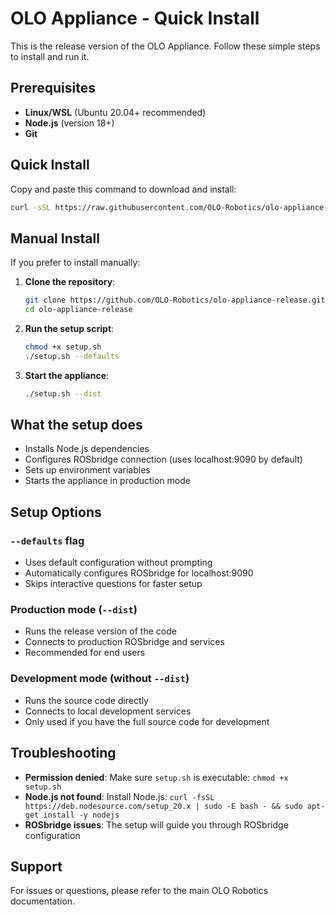 # OLO Appliance - Quick Install

This is the release version of the OLO Appliance. Follow these simple steps to install and run it.

## Prerequisites

- **Linux/WSL** (Ubuntu 20.04+ recommended)
- **Node.js** (version 18+)
- **Git**

## Quick Install

Copy and paste this command to download and install:

```bash
curl -sSL https://raw.githubusercontent.com/OLO-Robotics/olo-appliance-release/main/install.sh | bash
```

## Manual Install

If you prefer to install manually:

1. **Clone the repository**:
   ```bash
   git clone https://github.com/OLO-Robotics/olo-appliance-release.git
   cd olo-appliance-release
   ```

2. **Run the setup script**:
   ```bash
   chmod +x setup.sh
   ./setup.sh --defaults
   ```

3. **Start the appliance**:
   ```bash
   ./setup.sh --dist
   ```

## What the setup does

- Installs Node.js dependencies
- Configures ROSbridge connection (uses localhost:9090 by default)
- Sets up environment variables
- Starts the appliance in production mode

## Setup Options

### `--defaults` flag
- Uses default configuration without prompting
- Automatically configures ROSbridge for localhost:9090
- Skips interactive questions for faster setup

### Production mode (`--dist`)
- Runs the release version of the code
- Connects to production ROSbridge and services
- Recommended for end users

### Development mode (without `--dist`)
- Runs the source code directly
- Connects to local development services
- Only used if you have the full source code for development

## Troubleshooting

- **Permission denied**: Make sure `setup.sh` is executable: `chmod +x setup.sh`
- **Node.js not found**: Install Node.js: `curl -fsSL https://deb.nodesource.com/setup_20.x | sudo -E bash - && sudo apt-get install -y nodejs`
- **ROSbridge issues**: The setup will guide you through ROSbridge configuration

## Support

For issues or questions, please refer to the main OLO Robotics documentation. 